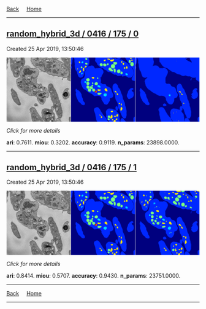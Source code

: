 
[Back](..)&nbsp;&nbsp;&nbsp;&nbsp;&nbsp;[Home](https://leapmanlab.github.io/snapshots)

---

<div class="summary"><a href="0"><h2>random_hybrid_3d / 0416 / 175 / 0</h2></a><p>Created 25 Apr 2019, 13:50:46
</p><a href="0"><img src="0/media/summary.png" align="center"></a><p>
<i>Click for more details</i>
</p></div>

**ari**: 0.7611. **miou**: 0.3202. **accuracy**: 0.9119. **n_params**: 23898.0000. 

---

<div class="summary"><a href="1"><h2>random_hybrid_3d / 0416 / 175 / 1</h2></a><p>Created 25 Apr 2019, 13:50:46
</p><a href="1"><img src="1/media/summary.png" align="center"></a><p>
<i>Click for more details</i>
</p></div>

**ari**: 0.8414. **miou**: 0.5707. **accuracy**: 0.9430. **n_params**: 23751.0000. 

---

[Back](..)&nbsp;&nbsp;&nbsp;&nbsp;&nbsp;[Home](https://leapmanlab.github.io/snapshots)

---